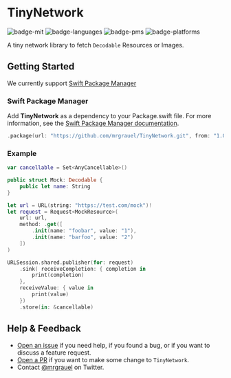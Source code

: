 # TinyNetwork

![badge-mit][] ![badge-languages][] ![badge-pms][] ![badge-platforms][]

A tiny network library to fetch `Decodable` Resources or Images.

## Getting Started

We currently support [Swift Package Manager](https://swift.org/package-manager/)

### Swift Package Manager

Add **TinyNetwork** as a dependency to your Package.swift file. For more information, see the [Swift Package Manager documentation](https://github.com/apple/swift-package-manager/tree/master/Documentation).

```swift
.package(url: "https://github.com/mrgrauel/TinyNetwork.git", from: "1.0.0")
```

### Example

```swift
var cancellable = Set<AnyCancellable>()

public struct Mock: Decodable {
    public let name: String
}

let url = URL(string: "https://test.com/mock")!
let request = Request<MockResource>(
    url: url,
    method: .get([
        .init(name: "foobar", value: "1"),
        .init(name: "barfoo", value: "2")
    ])
)

URLSession.shared.publisher(for: request)
    .sink( receiveCompletion: { completion in
        print(completion)
    },
    receiveValue: { value in
        print(value)
    })
    .store(in: &cancellable)
```

## Help & Feedback

* [Open an issue](https://github.com/mrgrauel/TinyNetwork/issues/new) if you need help, if you found a bug, or if you want to discuss a feature request.
* [Open a PR](https://github.com/mrgrauel/TinyNetwork/pull/new/master) if you want to make some change to `TinyNetwork`.
* Contact [@mrgrauel](https://twitter.com/mrgrauel) on Twitter.

[badge-pms]: https://img.shields.io/badge/supports-SwiftPM-green.svg
[badge-languages]: https://img.shields.io/badge/languages-Swift-orange.svg
[badge-platforms]: https://img.shields.io/badge/platforms-iOS%20%7C%20watchOS-lightgrey.svg
[badge-mit]: https://img.shields.io/badge/license-MIT-blue.svg
